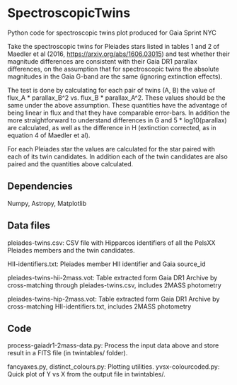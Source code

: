 # SpectroscopicTwins

Python code for spectroscopic twins plot produced for Gaia Sprint NYC

Take the spectroscopic twins for Pleiades stars listed in tables 1 and 2 of Maedler et al (2016,
https://arxiv.org/abs/1606.03015) and test whether their magnitude differences are consistent with
their Gaia DR1 parallax differences, on the assumption that for spectroscopic twins the absolute
magnitudes in the Gaia G-band are the same (ignoring extinction effects).

The test is done by calculating for each pair of twins (A, B) the value of flux_A * parallax_B^2 vs.
flux_B * parallax_A^2. These values should be the same under the above assumption. These quantities
have the advantage of being linear in flux and that they have comparable error-bars. In addition
the more straightforward to understand differences in G and 5 * log10(parallax) are calculated, as
well as the difference in H (extinction corrected, as in equation 4 of Maedler et al).

For each Pleiades star the values are calculated for the star paired with each of its twin
candidates. In addition each of the twin candidates are also paired and the quantities above
calculated.

Dependencies
------------

Numpy, Astropy, Matplotlib

Data files
----------

pleiades-twins.csv: CSV file with Hipparcos identifiers of all the PelsXX Pleiades members and the twin
candidates.

HII-identifiers.txt: Pleiades member HII identifier and Gaia source_id

pleiades-twins-hii-2mass.vot: Table extracted form Gaia DR1 Archive by cross-matching through
pleiades-twins.csv, includes 2MASS photometry

pleiades-twins-hip-2mass.vot: Table extracted form Gaia DR1 Archive by cross-matching
HII-identifiers.txt, includes 2MASS photometry

Code
----

process-gaiadr1-2mass-data.py: Process the input data above and store result in a FITS file (in
twintables/ folder).

fancyaxes.py, distinct_colours.py: Plotting utilities.
yvsx-colourcoded.py: Quick plot of Y vs X from the output file in twintables/.
